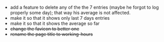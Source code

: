 - add a feature to delete any of the the 7 entries (maybe he forgot to log
  properly some day); that way his average is not affected.
- make it so that it shows only last 7 days entries
- make it so that it shows the average so far
- ~~change the favicon to better one~~
- ~~rename the page title to working-hours~~

